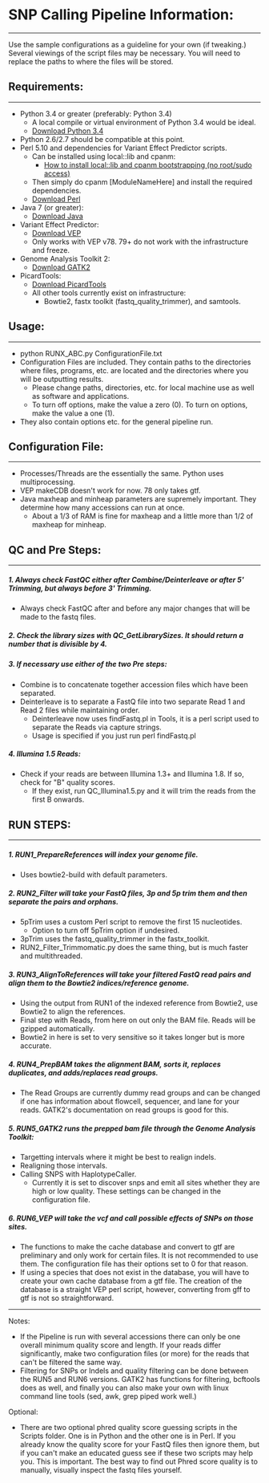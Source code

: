 # SNP Calling Pipeline Information: #

* * * * * * * * * * * * * * * * * * * * * * * * * * * * * * * * * * * * * * * *

Use the sample configurations as a guideline for your own (if tweaking.) Several viewings of the script files may be necessary.
You will need to replace the paths to where the files will be stored.

## Requirements: ##

-------------------------------------------------------------------------------
- Python 3.4 or greater (preferably: Python 3.4)
    - A local compile or virtual environment of Python 3.4 would be ideal.
    - [Download Python 3.4](https://www.python.org/download/releases/3.4.0/)
- Python 2.6/2.7 should be compatible at this point.
- Perl 5.10 and dependencies for Variant Effect Predictor scripts.
    - Can be installed using local::lib and cpanm:
        - [How to install local::lib and cpanm bootstrapping (no root/sudo access)](http://stackoverflow.com/questions/2980297/how-can-i-use-cpan-as-a-non-root-user)
    - Then simply do cpanm [ModuleNameHere] and install the required dependencies.
    - [Download Perl](http://www.perl.org/)
- Java 7 (or greater):
    - [Download Java](https://java.com/en/download/)
- Variant Effect Predictor:
    - [Download VEP](http://useast.ensembl.org/info/docs/tools/vep/script/vep_download.html?redirect=no)
    - Only works with VEP v78. 79+ do not work with the infrastructure and freeze.
- Genome Analysis Toolkit 2:
    - [Download GATK2](https://www.broadinstitute.org/gatk/download/)
- PicardTools:
    - [Download PicardTools](http://broadinstitute.github.io/picard/)
    - All other tools currently exist on infrastructure:
        - Bowtie2, fastx toolkit (fastq_quality_trimmer), and samtools.

## Usage: ##

-------------------------------------------------------------------------------

- python RUNX_ABC.py ConfigurationFile.txt
- Configuration Files are included. They contain paths to the directories where files, programs, etc. are located and the directories where you will be outputting results.
  - Please change paths, directories, etc. for local machine use as well as software and applications.
  - To turn off options, make the value a zero (0). To turn on options, make the value a one (1).
- They also contain options etc. for the general pipeline run.

## Configuration File: ##
   
-------------------------------------------------------------------------------

  * Processes/Threads are the essentially the same. Python uses multiprocessing.
  * VEP makeCDB doesn't work for now. 78 only takes gtf.
  * Java maxheap and minheap parameters are supremely important. They determine how many accessions can run at once.
    * About a 1/3 of RAM is fine for maxheap and a little more than 1/2 of maxheap for minheap.

## QC and Pre Steps: ##

-------------------------------------------------------------------------------

##### 1. Always check FastQC either after Combine/Deinterleave or after 5' Trimming, but always before 3' Trimming. #####

  - Always check FastQC after and before any major changes that will be made to the fastq files.
   
##### 2. Check the library sizes with QC_GetLibrarySizes. It should return a number that is divisible by 4. #####

##### 3. If necessary use either of the two Pre steps: #####

  - Combine is to concatenate together accession files which have been separated.
  - Deinterleave is to separate a FastQ file into two separate Read 1 and Read 2 files while maintaining order.
    * Deinterleave now uses findFastq.pl in Tools, it is a perl script used to separate the Reads via capture strings.
    * Usage is specified if you just run perl findFastq.pl

##### 4. Illumina 1.5 Reads: #####

  - Check if your reads are between Illumina 1.3+ and Illumina 1.8. If so, check for "B" quality scores.
    * If they exist, run QC_Illumina1.5.py and it will trim the reads from the first B onwards.
     
## RUN STEPS: ##

-------------------------------------------------------------------------------

##### 1. RUN1_PrepareReferences will index your genome file. #####

- Uses bowtie2-build with default parameters.
   
##### 2. RUN2_Filter will take your FastQ files, 3p and 5p trim them and then separate the pairs and orphans. #####

  - 5pTrim uses a custom Perl script to remove the first 15 nucleotides.
    * Option to turn off 5pTrim option if undesired.
  - 3pTrim uses the fastq_quality_trimmer in the fastx_toolkit.
  - RUN2_Filter_Trimmomatic.py does the same thing, but is much faster and multithreaded.
 
##### 3. RUN3_AlignToReferences will take your filtered FastQ read pairs and align them to the Bowtie2 indices/reference genome. #####

  - Using the output from RUN1 of the indexed reference from Bowtie2, use Bowtie2 to align the references.
  - Final step with Reads, from here on out only the BAM file. Reads will be gzipped automatically.
  - Bowtie2 in here is set to very sensitive so it takes longer but is more accurate.
   
##### 4. RUN4_PrepBAM takes the alignment BAM, sorts it, replaces duplicates, and adds/replaces read groups. #####

  - The Read Groups are currently dummy read groups and can be changed if one has information about flowcell, sequencer, and lane for your reads. GATK2's documentation on read groups is good for this.
   
##### 5. RUN5_GATK2 runs the prepped bam file through the Genome Analysis Toolkit: #####

  - Targetting intervals where it might be best to realign indels.
  - Realigning those intervals.
  - Calling SNPS with HaplotypeCaller.
    * Currently it is set to discover snps and emit all sites whether they are high or low quality. These settings can be changed in the configuration file.
     
##### 6. RUN6_VEP will take the vcf and call possible effects of SNPs on those sites. #####

  - The functions to make the cache database and convert to gtf are preliminary and only work for certain files. It is not recommended to use them. The configuration file has their options set to 0 for that reason.
  - If using a species that does not exist in the database, you will have to create your own cache database from a gtf file. The creation of the database is a straight VEP perl script, however, converting from gff to gtf is not so straightforward.

-------------------------------------------------------------------------------

Notes:
  - If the Pipeline is run with several accessions there can only be one overall minimum quality score and length. If your reads differ significantly, make two configuration files (or more) for the reads that can't be filtered the same way.
  - Filtering for SNPs or Indels and quality filtering can be done between the RUN5 and RUN6 versions. GATK2 has functions for filtering, bcftools does as well, and finally you can also make your own with linux command line tools (sed, awk, grep piped work well.)

Optional:
  * There are two optional phred quality score guessing scripts in the Scripts folder. One is in Python and the other one is in Perl. If you already know the quality score for your FastQ files then ignore them, but if you can't make an educated guess see if these two scripts may help you. This is important. The best way to find out Phred score quality is to manually, visually inspect the fastq files yourself.
